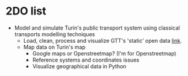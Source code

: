 # 2DO list

* Model and simulate Turin's public transport system using classical transports modelling techniques
  * Load, clean, process and visualize GTT's 'static' open data [link](http://www.5t.torino.it/open-data/).  
  * Map data on Turin's map
    * Google maps or Openstreetmap? (I'm for Openstreetmap)
    * Reference systems and coordinates issues
    * Visualize geographical data in Python
